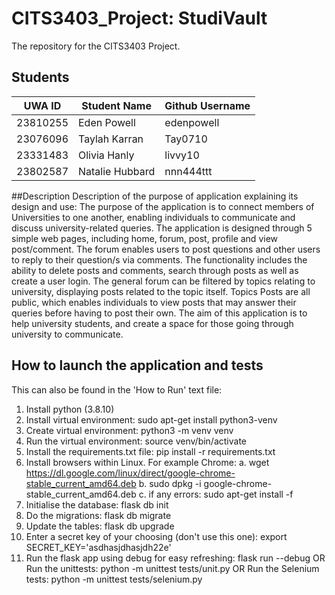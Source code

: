 # CITS3403_Project: StudiVault
The repository for the CITS3403 Project.

## Students
|     UWA ID      |  Student Name   | Github Username |
|-----------------|-----------------|-----------------|
| 23810255        | Eden Powell     | edenpowell      |
| 23076096        | Taylah Karran   | Tay0710         |
| 23331483        | Olivia Hanly    | livvy10         |
| 23802587        | Natalie Hubbard | nnn444ttt       |

##Description
Description of the purpose of application explaining its design and use: The purpose of the application is to connect members of Universities to one another, enabling individuals to communicate and discuss university-related queries. The application is designed through 5 simple web pages, including home, forum, post, profile and view post/comment. The forum enables users to post questions and other users to reply to their question/s via comments. The functionality includes the ability to delete posts and comments, search through posts as well as create a user login. The general forum can be filtered by topics relating to university, displaying posts related to the topic itself. Topics Posts are all public, which enables individuals to view posts that may answer their queries before having to post their own. The aim of this application is to help university students, and create a space for those going through university to communicate.

## How to launch the application and tests
This can also be found in the 'How to Run' text file:
1. Install python (3.8.10)
2. Install virtual environment:
    sudo apt-get install python3-venv
3. Create virtual environment:
    python3 -m venv venv
4. Run the virtual environment:
    source venv/bin/activate
5. Install the requirements.txt file:
    pip install -r requirements.txt
6. Install browsers within Linux. For example Chrome:
    a. wget https://dl.google.com/linux/direct/google-chrome-stable_current_amd64.deb
    b. sudo dpkg -i google-chrome-stable_current_amd64.deb
    c. if any errors: sudo apt-get install -f
7. Initialise the database:
    flask db init 
8. Do the migrations:
    flask db migrate
9. Update the tables:
    flask db upgrade
10. Enter a secret key of your choosing (don't use this one):
    export SECRET_KEY='asdhasjdhasjdh22e'
11. Run the flask app using debug for easy refreshing:
    flask run --debug
    OR 
    Run the unittests:
    python -m unittest tests/unit.py
    OR
    Run the Selenium tests:
    python -m unittest tests/selenium.py
